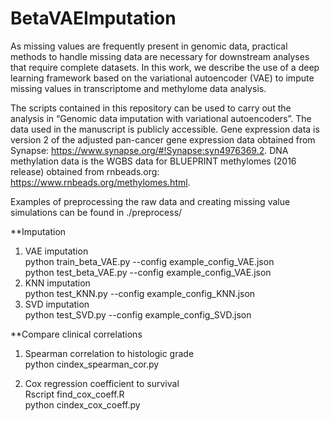 # BetaVAEImputation

As missing values are frequently present in genomic data, practical methods to handle missing data are necessary for downstream analyses that require complete datasets. In this work, we describe the use of a deep learning framework based on the variational autoencoder (VAE) to impute missing values in transcriptome and methylome data analysis.

The scripts contained in this repository can be used to carry out the analysis in “Genomic data imputation with variational autoencoders”. The data used in the manuscript is publicly accessible. Gene expression data is version 2 of the adjusted pan-cancer gene expression data obtained from Synapse: https://www.synapse.org/#!Synapse:syn4976369.2. DNA methylation data is the WGBS data for BLUEPRINT methylomes (2016 release) obtained from rnbeads.org: https://www.rnbeads.org/methylomes.html. 

Examples of preprocessing the raw data and creating missing value simulations can be found in ./preprocess/

**Imputation

1. VAE imputation  
python train_beta_VAE.py --config example_config_VAE.json  
python test_beta_VAE.py --config example_config_VAE.json  
2. KNN imputation  
python test_KNN.py --config example_config_KNN.json  
3. SVD imputation  
python test_SVD.py --config example_config_SVD.json

**Compare clinical correlations

1. Spearman correlation to histologic grade  
python cindex_spearman_cor.py

2. Cox regression coefficient to survival  
Rscript find_cox_coeff.R  
python cindex_cox_coeff.py

